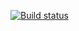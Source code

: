 [![Build status](https://ci.appveyor.com/api/projects/status/30by90mmggrin4l4?svg=true)](https://ci.appveyor.com/project/KolbinGeorgy/selenium)
